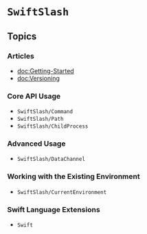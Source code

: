 # ``SwiftSlash``

## Topics

### Articles

- <doc:Getting-Started>
- <doc:Versioning>

### Core API Usage

- ``SwiftSlash/Command``
- ``SwiftSlash/Path``
- ``SwiftSlash/ChildProcess``

### Advanced Usage

- ``SwiftSlash/DataChannel``

### Working with the Existing Environment

- ``SwiftSlash/CurrentEnvironment``

### Swift Language Extensions

- ``Swift``
